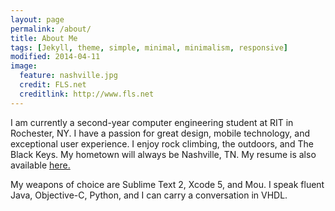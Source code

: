 ```yaml
---
layout: page
permalink: /about/
title: About Me
tags: [Jekyll, theme, simple, minimal, minimalism, responsive]
modified: 2014-04-11
image:
  feature: nashville.jpg
  credit: FLS.net
  creditlink: http://www.fls.net
---
```

I am currently a second-year computer engineering student at RIT in Rochester, NY. I have a passion for great design, mobile technology, and exceptional user experience. I enjoy rock climbing, the outdoors, and The Black Keys. My hometown will always be Nashville, TN. My resume is also available [here.](http://treyyadon.com/Resume.pdf)

My weapons of choice are Sublime Text 2, Xcode 5, and Mou. I speak fluent Java, Objective-C, Python, and I can carry a conversation in VHDL.

